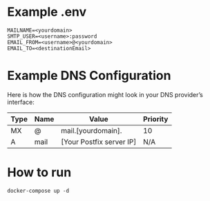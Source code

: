 # Example .env
```
MAILNAME=<yourdomain>
SMTP_USER=<username>:password
EMAIL_FROM=<username>@<yourdomain>
EMAIL_TO=<destinationEmail>
```

# Example DNS Configuration
Here is how the DNS configuration might look in your DNS provider’s interface:

| Type | Name | Value | Priority |
|------|------|-------|----------|
| MX   | @    | mail.[yourdomain]. | 10       |
| A    | mail | [Your Postfix server IP] | N/A |


# How to run
```shell
docker-compose up -d
```